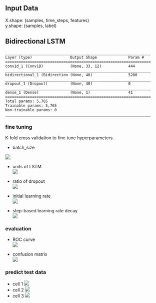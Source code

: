 ## Input Data

X.shape: (samples, time_steps, features)  
y.shape: (samples, label)  

## Bidirectional LSTM
```
_________________________________________________________________
Layer (type)                 Output Shape              Param #   
=================================================================
conv1d_1 (Conv1D)            (None, 33, 12)            444       
_________________________________________________________________
bidirectional_1 (Bidirection (None, 40)                5280      
_________________________________________________________________
dropout_1 (Dropout)          (None, 40)                0         
_________________________________________________________________
dense_1 (Dense)              (None, 1)                 41        
=================================================================
Total params: 5,765
Trainable params: 5,765
Non-trainable params: 0
_________________________________________________________________
```

### fine tuning

K-fold cross validation to fine tune hyperparameters.

* batch_size  

![](/images/lstmfinetunebatch.png)  

* units of LSTM  
![](/images/lstmfinetuneunits.png)  

* ratio of dropout  
![](/images/lstmfinetunedropout.png)  

* initial learning rate  
![](/images/lrdemo.png)

* step-based learning rate decay  
![](/images/lrstep.png)

### evaluation 

* ROC curve  
![](/images/roc.png)  

* confusion matrix  
![](/images/confusion.png)  


### predict test data
* cell 1
![](/images/c1.png)  
* cell 2
![](/images/c2.png)  
* cell 3
![](/images/c3.png)  



